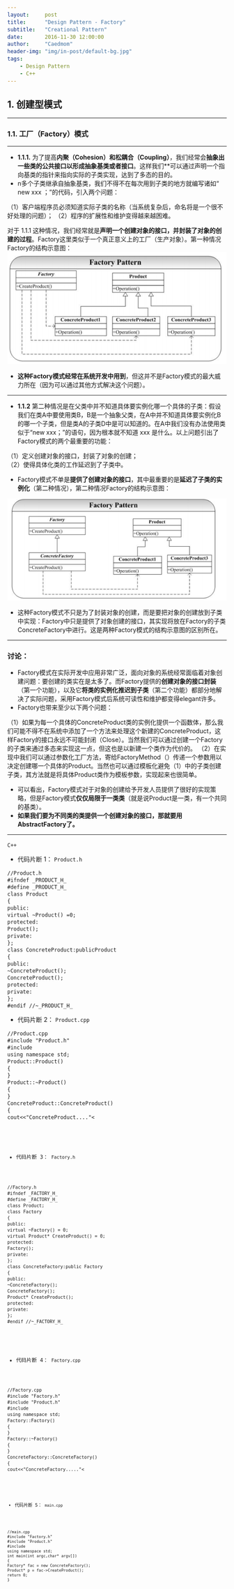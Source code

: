 ```yaml
---
layout:     post
title:      "Design Pattern - Factory"
subtitle:   "Creational Pattern"
date:       2016-11-30 12:00:00
author:     "Caedmom"
header-img: "img/in-post/default-bg.jpg"
tags:
    - Design Pattern
    - C++
---
```



## 1. 创建型模式
---

### 1.1. 工厂（Factory）模式

---
* **1.1.1.** 为了提高**内聚（Cohesion）**和松**耦合（Coupling）**，我们经常会**抽象出一些类的公共接口以形成抽象基类或者接口**。这样我们**可以通过声明一个指向基类的指针来指向实际的子类实现，达到了多态的目的。
* n多个子类继承自抽象基类，我们不得不在每次用到子类的地方就编写诸如“ new xxx ；”的代码，引入两个问题： 

（1）客户端程序员必须知道实际子类的名称（当系统复杂后，命名将是一个很不好处理的问题）；
（2）程序的扩展性和维护变得越来越困难。 

对于 1.1.1 这种情况，我们经常就是**声明一个创建对象的接口，并封装了对象的创建的过程**。Factory这里类似于一个真正意义上的工厂（生产对象）。第一种情况Factory的结构示意图： 
![img](https://github.com/caedmom/caedmom.github.io/blob/master/img/in-post/2016-12-01-design-pattern-factory/Factory1.png?raw=true)
* **这种Factory模式经常在系统开发中用到**，但这并不是Factory模式的最大威力所在（因为可以通过其他方式解决这个问题）。

---
* **1.1.2** 第二种情况是在父类中并不知道具体要实例化哪一个具体的子类：假设我们在类A中要使用类B，B是一个抽象父类，在A中并不知道具体要实例化B的哪一个子类，但是类A的子类D中是可以知道的。在A中我们没有办法使用类似于“new xxx；”的语句，因为根本就不知道 xxx 是什么。以上问题引出了Factory模式的两个最重要的功能： 

（1）定义创建对象的接口，封装了对象的创建；  
（2）使得具体化类的工作延迟到了子类中。 
 
* Factory模式不单是**提供了创建对象的接口**，其中最重要的是**延迟了子类的实例化**（第二种情况），第二种情况Factory的结构示意图： 

![img](https://github.com/caedmom/caedmom.github.io/blob/master/img/in-post/2016-12-01-design-pattern-factory/Factory2.png?raw=true)

* 这种Factory模式不只是为了封装对象的创建，而是要把对象的创建放到子类中实现：Factory中只是提供了对象创建的接口，其实现将放在Factory的子类ConcreteFactory中进行。这是两种Factory模式的结构示意图的区别所在。

---
### 讨论：
* Factory模式在实际开发中应用非常广泛，面向对象的系统经常面临着对象创建问题：要创建的类实在是太多了。而Factory提供的**创建对象的接口封装**（第一个功能），以及它**将类的实例化推迟到子类**（第二个功能）都部分地解决了实际问题，采用Factory模式后系统可读性和维护都变得elegant许多。
* Factory也带来至少以下两个问题： 

（1）如果为每一个具体的ConcreteProduct类的实例化提供一个函数体，那么我们可能不得不在系统中添加了一个方法来处理这个新建的ConcreteProduct，这样Factory的接口永远不可能封闭（Close）。当然我们可以通过创建一个Factory的子类来通过多态来实现这一点，但这也是以新建一个类作为代价的。 
（2）在实现中我们可以通过参数化工厂方法，寄给FactoryMethod（）传递一个参数用以决定创建哪一个具体的Product。当然也可以通过模板化避免（1）中的子类创建子类，其方法就是将具体Product类作为模板参数，实现起来也很简单。
* 可以看出，Factory模式对于对象的创建给予开发人员提供了很好的实现策略，但是Factory模式**仅仅局限于一类类**（就是说Product是一类，有一个共同的基类）。
* **如果我们要为不同类的类提供一个创建对象的接口，那就要用AbstractFactory了。**

---
`C++`
* 代码片断 1： `Product.h`
<pre><code>//Product.h
#ifndef _PRODUCT_H_
#define _PRODUCT_H_
class Product
{
public:
virtual ~Product() =0;
protected:
Product();
private:
};
class ConcreteProduct:publicProduct
{
public:
~ConcreteProduct();
ConcreteProduct();
protected:
private:
};
#endif //~_PRODUCT_H_
</code></pre>

* 代码片断 2： `Product.cpp`
<pre><code>//Product.cpp
#include "Product.h"
#include<iostream>
using namespace std;
Product::Product()
{
}
Product::~Product()
{
}
ConcreteProduct::ConcreteProduct()
{
cout<<"ConcreteProduct...."<<endl;
}
ConcreteProduct::~ConcreteProduct()
{
}
</code></pre> 


* 代码片断 3： `Factory.h`
<pre><code>//Factory.h
#ifndef _FACTORY_H_
#define _FACTORY_H_
class Product;
class Factory
{
public:
virtual ~Factory() = 0;
virtual Product* CreateProduct() = 0;
protected:
Factory();
private:
};
class ConcreteFactory:public Factory
{
public:
~ConcreteFactory();
ConcreteFactory();
Product* CreateProduct();
protected:
private:
};
#endif //~_FACTORY_H_
</code></pre> 


* 代码片断 4： `Factory.cpp`
<pre><code>//Factory.cpp
#include "Factory.h"
#include "Product.h"
#include <iostream>
using namespace std;
Factory::Factory()
{
}
Factory::~Factory()
{
}
ConcreteFactory::ConcreteFactory()
{
cout<<"ConcreteFactory....."<<endl;
}
ConcreteFactory::~ConcreteFactory()
{
}
Product* ConcreteFactory::CreateProduct()
{
return new ConcreteProduct();
}
</code></pre> 


* 代码片断 5： `main.cpp`
<pre><code>//main.cpp
#include "Factory.h"
#include "Product.h"
#include <iostream>
using namespace std;
int main(int argc,char* argv[])
{
Factory* fac = new ConcreteFactory();
Product* p = fac->CreateProduct();
return 0;
}
</code></pre>